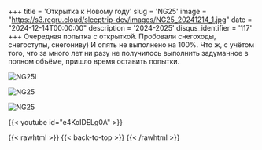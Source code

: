 +++
title = 'Открытка к Новому году'
slug = 'NG25'
image = "https://s3.regru.cloud/sleeptrip-dev/images/NG25_20241214_1.jpg"
date = "2024-12-14T00:00:00"
description = '2024-2025'
disqus_identifier = '117'
+++
Очередная попытка с открыткой. Пробовали снегоходы, снегоступы, снегониву) И опять не выполнено на 100%. Что ж, с учётом того, что за много лет ни разу не получилось выполнить задуманное в полном объёме, пришло время оставить попытки.

![NG25l](https://s3.regru.cloud/sleeptrip-dev/images/NG25_20241214_2.jpg)

![NG25](https://s3.regru.cloud/sleeptrip-dev/images/NG25_20241214_3.jpg)

![NG25](https://s3.regru.cloud/sleeptrip-dev/images/NG25_20241214_4.jpg)

{{< youtube id="e4KoIDELg0A" >}}

{{< rawhtml >}}
{{< back-to-top >}}
{{< /rawhtml >}}